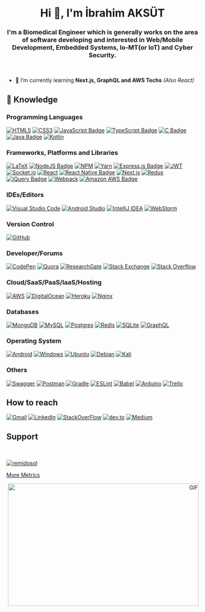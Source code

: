 
<h1 align="center">Hi 👋, I'm İbrahim AKSÜT</h1>

<!-- <img  src="https://komarev.com/ghpvc/?username=remidosol&label=Profile%20views&color=0e75b6&style=for-the-badge"  alt="remidosol" /> -->

<h3 align="center">I'm a Biomedical Engineer which is generally works on the area of software developing and interested in Web/Mobile Development, Embedded Systems, lo-MT(or loT) and Cyber Security.
</h3>
<br>


- 🌱 I’m currently learning **Next.js, GraphQL and AWS Techs** *(Also React)*

<!-- 📝 I regularly write articles on [https://remidosol.com](https://remidosol.com) -->

## :musical_keyboard: Knowledge

### Programming Languages

[![HTML5](https://img.shields.io/badge/html5-%23E34F26.svg?style=for-the-badge&logo=html5&logoColor=white)](#)
[![CSS3](https://img.shields.io/badge/css3-%231572B6.svg?style=for-the-badge&logo=css3&logoColor=white)](#)
[![JavaScript Badge](https://img.shields.io/badge/JavaScript-323330?style=for-the-badge&logo=javascript&logoColor=F7DF1E)](#)
[![TypeScript Badge](https://img.shields.io/badge/TypeScript-007ACC?style=for-the-badge&logo=typescript&logoColor=white)](#)
[![C Badge](https://img.shields.io/badge/C-00599C?style=for-the-badge&logo=c&logoColor=white)](#)
[![Java Badge](https://img.shields.io/badge/Java-ED8B00?style=for-the-badge&logo=java&logoColor=white)](#)
[![Kotlin](https://img.shields.io/badge/kotlin-%230095D5.svg?style=for-the-badge&logo=kotlin&logoColor=white)](#)

### Frameworks, Platforms and Libraries

[![LaTeX](https://img.shields.io/badge/latex-%23008080.svg?style=for-the-badge&logo=latex&logoColor=white)](#)
[![NodeJS Badge](https://img.shields.io/badge/Node.js-43853D?style=for-the-badge&logo=node.js&logoColor=white)](#)
[![NPM](https://img.shields.io/badge/NPM-%23000000.svg?style=for-the-badge&logo=npm&logoColor=white)](#)
[![Yarn](https://img.shields.io/badge/yarn-%232C8EBB.svg?style=for-the-badge&logo=yarn&logoColor=white)](#)
[![Express.js Badge](https://img.shields.io/badge/Express.js-404D59?style=for-the-badge)](#)
[![JWT](https://img.shields.io/badge/JWT-black?style=for-the-badge&logo=JSON%20web%20tokens)](#)
[![Socket.io](https://img.shields.io/badge/Socket.io-black?style=for-the-badge&logo=socket.io&badgeColor=010101)](#)
[![React](https://img.shields.io/badge/react-%2320232a.svg?style=for-the-badge&logo=react&logoColor=%2361DAFB)](#)
[![React Native Badge](https://img.shields.io/badge/React_Native-20232A?style=for-the-badge&logo=react&logoColor=61DAFB)](#)
[![Next.js](https://img.shields.io/badge/next.js-000000?style=for-the-badge&logo=nextdotjs&logoColor=white)](#)
[![Redux](https://img.shields.io/badge/redux-%23593d88.svg?style=for-the-badge&logo=redux&logoColor=white)](#)
[![jQuery Badge](https://img.shields.io/badge/jQuery-0769AD?style=for-the-badge&logo=jquery&logoColor=white)](#)
[![Webpack](https://img.shields.io/badge/webpack-%238DD6F9.svg?style=for-the-badge&logo=webpack&logoColor=black)](#)
[![Amazon AWS Badge](https://img.shields.io/badge/Amazon_AWS-232F3E?style=for-the-badge&logo=amazon-aws&logoColor=white)](#)

### IDEs/Editors

[![Visual Studio Code](https://img.shields.io/badge/Visual%20Studio%20Code-0078d7.svg?style=for-the-badge&logo=visual-studio-code&logoColor=white)](#)
[![Android Studio](https://img.shields.io/badge/Android%20Studio-3DDC84.svg?style=for-the-badge&logo=android-studio&logoColor=white)](#)
[![IntelliJ IDEA](https://img.shields.io/badge/IntelliJIDEA-000000.svg?style=for-the-badge&logo=intellij-idea&logoColor=white)](#)
[![WebStorm](https://img.shields.io/badge/webstorm-143?style=for-the-badge&logo=webstorm&logoColor=white&color=black)](#)

### Version Control

[![GitHub](https://img.shields.io/badge/github-%23121011.svg?style=for-the-badge&logo=github&logoColor=white)](#)

### Developer/Forums

[![CodePen](https://img.shields.io/badge/Codepen-000000?style=for-the-badge&logo=codepen&logoColor=white)](#)
[![Quora](https://img.shields.io/badge/Quora-%23B92B27.svg?style=for-the-badge&logo=Quora&logoColor=white)](#)
[![ResearchGate](https://img.shields.io/badge/ResearchGate-00CCBB?style=for-the-badge&logo=ResearchGate&logoColor=white)](#)
[![Stack Exchange](https://img.shields.io/badge/StackExchange-%23ffffff.svg?style=for-the-badge&logo=StackExchange&logoColor=white)](#)
[![Stack Overflow](https://img.shields.io/badge/-Stackoverflow-FE7A16?style=for-the-badge&logo=stack-overflow&logoColor=white)](#)


### Cloud/SaaS/PaaS/IaaS/Hosting

[![AWS](https://img.shields.io/badge/AWS-%23FF9900.svg?style=for-the-badge&logo=amazon-aws&logoColor=white)](#)
[![DigitalOcean](https://img.shields.io/badge/DigitalOcean-%230167ff.svg?style=for-the-badge&logo=digitalOcean&logoColor=white)](#)
[![Heroku](https://img.shields.io/badge/heroku-%23430098.svg?style=for-the-badge&logo=heroku&logoColor=white)](#)
[![Nginx](https://img.shields.io/badge/nginx-%23009639.svg?style=for-the-badge&logo=nginx&logoColor=white)](#)


### Databases

[![MongoDB](https://img.shields.io/badge/MongoDB-%234ea94b.svg?style=for-the-badge&logo=mongodb&logoColor=white)](#)
[![MySQL](https://img.shields.io/badge/mysql-%2300f.svg?style=for-the-badge&logo=mysql&logoColor=white)](#)
[![Postgres](https://img.shields.io/badge/postgres-%23316192.svg?style=for-the-badge&logo=postgresql&logoColor=white)](#)
[![Redis](https://img.shields.io/badge/redis-%23DD0031.svg?style=for-the-badge&logo=redis&logoColor=white)](#)
[![SQLite](https://img.shields.io/badge/sqlite-%2307405e.svg?style=for-the-badge&logo=sqlite&logoColor=white)](#)
[![GraphQL](https://img.shields.io/badge/GraphQl-E10098?style=for-the-badge&logo=graphql&logoColor=white)](#)

### Operating System

[![Android](https://img.shields.io/badge/Android-3DDC84?style=for-the-badge&logo=android&logoColor=white)](#)
[![Windows](https://img.shields.io/badge/Windows-0078D6?style=for-the-badge&logo=windows&logoColor=white)](#)
[![Ubuntu](https://img.shields.io/badge/Ubuntu-E95420?style=for-the-badge&logo=ubuntu&logoColor=white)](#)
[![Debian](https://img.shields.io/badge/Debian-D70A53?style=for-the-badge&logo=debian&logoColor=white)](#)
[![Kali](https://img.shields.io/badge/Kali-268BEE?style=for-the-badge&logo=kalilinux&logoColor=white)](#)


### Others

[![Swagger](https://img.shields.io/badge/-Swagger-%23Clojure?style=for-the-badge&logo=swagger&logoColor=white)](#)
[![Postman](https://img.shields.io/badge/Postman-FF6C37?style=for-the-badge&logo=postman&logoColor=white)](#)
[![Gradle](https://img.shields.io/badge/Gradle-02303A.svg?style=for-the-badge&logo=Gradle&logoColor=white)](#)
[![ESLint](https://img.shields.io/badge/ESLint-4B3263?style=for-the-badge&logo=eslint&logoColor=white)](#)
[![Babel](https://img.shields.io/badge/Babel-F9DC3e?style=for-the-badge&logo=babel&logoColor=black)](#)
[![Arduino](https://img.shields.io/badge/-Arduino-00979D?style=for-the-badge&logo=Arduino&logoColor=white)](#)
[![Trello](https://img.shields.io/badge/Trello-%23026AA7.svg?style=for-the-badge&logo=Trello&logoColor=white)](#)

## How to reach

[![Gmail](https://img.shields.io/badge/Gmail-D14836?style=for-the-badge&logo=gmail&logoColor=white)](mailto:serverigaram@gmail.com)
[![LinkedIn](https://img.shields.io/badge/LinkedIn-0077B5?style=for-the-badge&logo=linkedin&logoColor=white)](https://www.linkedin.com/in/server-i-garam/)
[![StackOverFlow](https://img.shields.io/badge/Stack_Overflow-FE7A16?style=for-the-badge&logo=stack-overflow&logoColor=white)](https://stackoverflow.com/users/8935402/remidosol)
[![dev.to](https://img.shields.io/badge/dev.to-0A0A0A?style=for-the-badge&logo=devdotto&logoColor=white)](https://dev.to/remidosol)
[![Medium](https://img.shields.io/badge/Medium-12100E?style=for-the-badge&logo=medium&logoColor=white)](https://medium.com/@serverigaram)


<!--

[![Kaggle](https://img.shields.io/badge/Kaggle-20BEFF?style=for-the-badge&logo=Kaggle&logoColor=white)]([#](https://www.kaggle.com/remidosol))

  

[![HashNode](https://img.shields.io/badge/Hashnode-2962FF?style=for-the-badge&logo=hashnode&logoColor=white)]([#](https://hashnode.com/@remidosol))

--->

  

## Support
<br>
<div>
<div align="left">
<p><a  href="https://www.buymeacoffee.com/remidosol">  <img src="https://img.buymeacoffee.com/button-api/?text=Buy%20me%20a%20coffee&emoji=&slug=remidosol&button_colour=FFDD00&font_colour=000000&font_family=Cookie&outline_colour=000000&coffee_colour=ffffff" alt="remidosol"/></a></p>

[More Metrics](https://metrics.lecoq.io/remidosol?template=classic&isocalendar=1&languages=1&introduction=1&lines=1&discussions=1&isocalendar.duration=full-year&languages.limit=8&languages.sections=most-used&languages.colors=github&languages.threshold=0%25&languages.indepth=false&languages.categories=markup%2C%20programming&languages.recent.categories=markup%2C%20programming&languages.recent.load=300&languages.recent.days=14&introduction.title=true&config.timezone=Europe%2FIstanbul)
</div>

<div align="right">
<p align="right"><img alt="GIF"  src="https://s9.gifyu.com/images/code.gif" width="500"  height="320" /></p>
</div>
</div>


